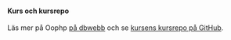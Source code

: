 #### Kurs och kursrepo

Läs mer på Oophp [på dbwebb](https://dbwebb.se/kurser/oophp-v5/) och se [kursens kursrepo på GitHub](https://github.com/dbwebb-se/oophp).
